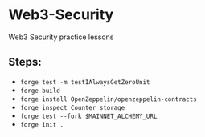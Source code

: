 # Web3-Security
Web3 Security practice lessons
## Steps:

- ```forge test -m testIAlwaysGetZeroUnit```
- ```forge build```
- ```forge install OpenZeppelin/openzeppelin-contracts```
- ```forge inspect Counter storage```
- ```forge test --fork $MAINNET_ALCHEMY_URL```
- ```forge init . ```
